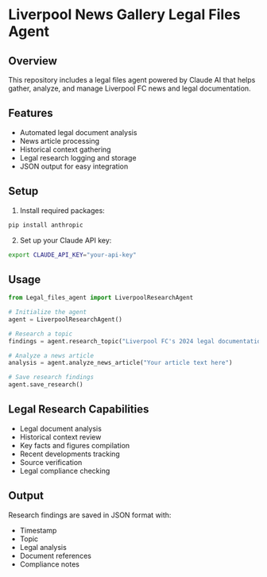 # Liverpool News Gallery Legal Files Agent

## Overview
This repository includes a legal files agent powered by Claude AI that helps gather, analyze, and manage Liverpool FC news and legal documentation.

## Features
- Automated legal document analysis
- News article processing
- Historical context gathering
- Legal research logging and storage
- JSON output for easy integration

## Setup
1. Install required packages:
```bash
pip install anthropic
```

2. Set up your Claude API key:
```bash
export CLAUDE_API_KEY="your-api-key"
```

## Usage
```python
from Legal_files_agent import LiverpoolResearchAgent

# Initialize the agent
agent = LiverpoolResearchAgent()

# Research a topic
findings = agent.research_topic("Liverpool FC's 2024 legal documentation")

# Analyze a news article
analysis = agent.analyze_news_article("Your article text here")

# Save research findings
agent.save_research()
```

## Legal Research Capabilities
- Legal document analysis
- Historical context review
- Key facts and figures compilation
- Recent developments tracking
- Source verification
- Legal compliance checking

## Output
Research findings are saved in JSON format with:
- Timestamp
- Topic
- Legal analysis
- Document references
- Compliance notes
